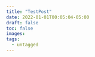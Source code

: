 ```yaml
---
title: "TestPost"
date: 2022-01-01T00:05:04-05:00
draft: false
toc: false
images:
tags:
  - untagged
---
```


